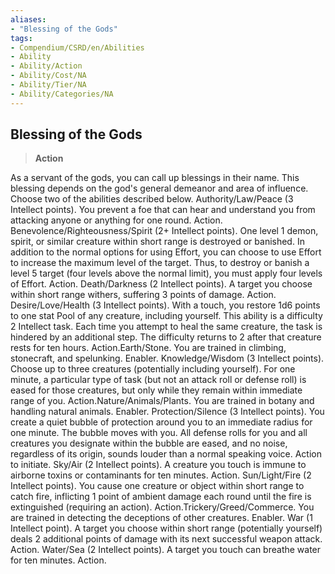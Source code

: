 ```yaml
---
aliases:
- "Blessing of the Gods"
tags:
- Compendium/CSRD/en/Abilities
- Ability
- Ability/Action
- Ability/Cost/NA
- Ability/Tier/NA
- Ability/Categories/NA
---
```


  
## Blessing of the Gods  
>**Action**
  
As a servant of the gods, you can call up blessings in their name. This blessing depends on the god's general demeanor and area of influence. Choose two of the abilities described below. Authority/Law/Peace (3 Intellect points). You prevent a foe that can hear and understand you from attacking anyone or anything for one round. Action. Benevolence/Righteousness/Spirit (2+ Intellect points). One level 1 demon, spirit, or similar creature within short range is destroyed or banished. In addition to the normal options for using Effort, you can choose to use Effort to increase the maximum level of the target. Thus, to destroy or banish a level 5 target (four levels above the normal limit), you must apply four levels of Effort. Action. Death/Darkness (2 Intellect points). A target you choose within short range withers, suffering 3 points of damage. Action. Desire/Love/Health (3 Intellect points). With a touch, you restore 1d6 points to one stat Pool of any creature, including yourself. This ability is a difficulty 2 Intellect task. Each time you attempt to heal the same creature, the task is hindered by an additional step. The difficulty returns to 2 after that creature rests for ten hours. Action.Earth/Stone. You are trained in climbing, stonecraft, and spelunking. Enabler. Knowledge/Wisdom (3 Intellect points). Choose up to three creatures (potentially including yourself). For one minute, a particular type of task (but not an attack roll or defense roll) is eased for those creatures, but only while they remain within immediate range of you. Action.Nature/Animals/Plants. You are trained in botany and handling natural animals. Enabler. Protection/Silence (3 Intellect points). You create a quiet bubble of protection around you to an immediate radius for one minute. The bubble moves with you. All defense rolls for you and all creatures you designate within the bubble are eased, and no noise, regardless of its origin, sounds louder than a normal speaking voice. Action to initiate. Sky/Air (2 Intellect points). A creature you touch is immune to airborne toxins or contaminants for ten minutes. Action. Sun/Light/Fire (2 Intellect points). You cause one creature or object within short range to catch fire, inflicting 1 point of ambient damage each round until the fire is extinguished (requiring an action). Action.Trickery/Greed/Commerce. You are trained in detecting the deceptions of other creatures. Enabler. War (1 Intellect point). A target you choose within short range (potentially yourself) deals 2 additional points of damage with its next successful weapon attack. Action. Water/Sea (2 Intellect points). A target you touch can breathe water for ten minutes. Action.